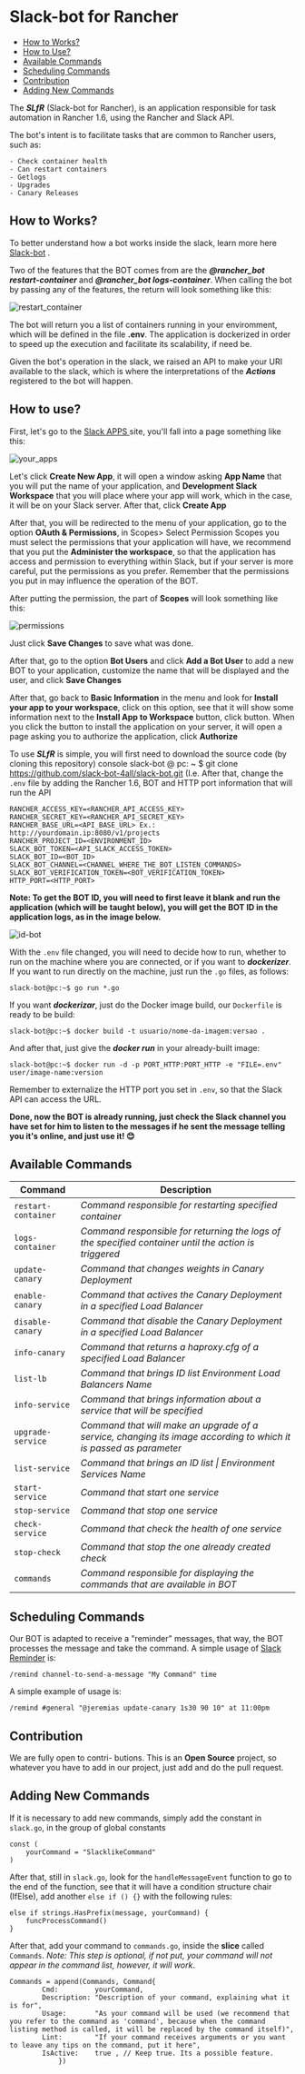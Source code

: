 # Slack-bot for Rancher

- [How to Works?](#How-to-Works)
- [How to Use?](#How-to-use)
- [Available Commands](#Available-Commands)
- [Scheduling Commands](#scheduling-commands)
- [Contribution](#Contribution)
- [Adding New Commands](#Adding-New-Commands)

The ***SLfR*** (Slack-bot for Rancher), is an application responsible for task automation in Rancher 1.6, using the Rancher and Slack API.

The bot's intent is to facilitate tasks that are common to Rancher users, such as:

    - Check container health
    - Can restart containers
    - Getlogs
    - Upgrades
    - Canary Releases

## How to Works?

To better understand how a bot works inside the slack, learn more here [Slack-bot](https://api.slack.com/bot-users) .

Two of the features that the BOT comes from are the ***@rancher_bot restart-container*** and ***@rancher_bot logs-container***. When calling the bot by passing any of the features, the return will look something like this:

![restart_container](images/restart-container.png)

The bot will return you a list of containers running in your enviromment, which will be defined in the file **.env**. 
The application is dockerized in order to speed up the execution and facilitate its scalability, if need be.

Given the bot's operation in the slack, we raised an API to make your URI available to the slack, which is where the interpretations of the ***Actions*** registered to the bot will happen.

## How to use?

First, let's go to the <a href="https://api.slack.com/apps" target="_blank"> Slack APPS </a> site, you'll fall into a page something like this:

![your_apps](images/your-apps.PNG)

Let's click **Create New App**, it will open a window asking **App Name** that you will put the name of your application, and **Development Slack Workspace** that you will place where your app will work, which in the case, it will be on your Slack server. After that, click **Create App**

After that, you will be redirected to the menu of your application, go to the option **OAuth & Permissions**, in Scopes> Select Permission Scopes you must select the permissions that your application will have, we recommend that you put the **Administer the workspace**, so that the application has access and permission to everything within Slack, but if your server is more careful, put the permissions as you prefer. Remember that the permissions you put in may influence the operation of the BOT.

After putting the permission, the part of **Scopes** will look something like this:

![permissions](images/permissions.PNG)

Just click **Save Changes** to save what was done.

After that, go to the option **Bot Users** and click **Add a Bot User** to add a new BOT to your application, customize the name that will be displayed and the user, and click **Save Changes**

After that, go back to **Basic Information** in the menu and look for **Install your app to your workspace**, click on this option, see that it will show some information next to the **Install App to Workspace** button, click button. When you click the button to install the application on your server, it will open a page asking you to authorize the application, click **Authorize**

To use ***SLfR*** is simple, you will first need to download the source code (by cloning this repository) console slack-bot @ pc: ~ $ git clone https://github.com/slack-bot-4all/slack-bot.git
(I.e.
After that, change the ```.env``` file by adding the Rancher 1.6, BOT and HTTP port information that will run the API
```properties
RANCHER_ACCESS_KEY=<RANCHER_API_ACCESS_KEY>
RANCHER_SECRET_KEY=<RANCHER_API_SECRET_KEY>
RANCHER_BASE_URL=<API_BASE_URL> Ex.: http://yourdomain.ip:8080/v1/projects
RANCHER_PROJECT_ID=<ENVIRONMENT_ID>
SLACK_BOT_TOKEN=<API_SLACK_ACCESS_TOKEN>
SLACK_BOT_ID=<BOT_ID>
SLACK_BOT_CHANNEL=<CHANNEL_WHERE_THE_BOT_LISTEN_COMMANDS>
SLACK_BOT_VERIFICATION_TOKEN=<BOT_VERIFICATION_TOKEN>
HTTP_PORT=<HTTP_PORT>
```

**Note: To get the BOT ID, you will need to first leave it blank and run the application (which will be taught below), you will get the BOT ID in the application logs, as in the image below.**

![id-bot](images/id-bot.PNG)

With the ```.env``` file changed, you will need to decide how to run, whether to run on the machine where you are connected, or if you want to ***dockerizer***. If you want to run directly on the machine, just run the ```.go``` files, as follows:
```console
slack-bot@pc:~$ go run *.go
```
If you want ***dockerizar***, just do the Docker image build, our ```Dockerfile``` is ready to be build:
```console
slack-bot@pc:~$ docker build -t usuario/nome-da-imagem:versao .
```
And after that, just give the ***docker run*** in your already-built image:
```console
slack-bot@pc:~$ docker run -d -p PORT_HTTP:PORT_HTTP -e "FILE=.env" user/image-name:version
```
Remember to externalize the HTTP port you set in ```.env```, so that the Slack API can access the URL.

**Done, now the BOT is already running, just check the Slack channel you have set for him to listen to the messages if he sent the message telling you it's online, and just use it! :blush:**

## Available Commands

| Command | Description |
| ------- | --------- |
| `restart-container` | *Command responsible for restarting specified container* |
| `logs-container` | *Command responsible for returning the logs of the specified container until the action is triggered* |
| `update-canary` | *Command that changes weights in Canary Deployment* |
| `enable-canary` | *Command that actives the Canary Deployment in a specified Load Balancer* |
| `disable-canary` | *Command that disable the Canary Deployment in a specified Load Balancer* |
| `info-canary` | *Command that returns a haproxy.cfg of a specified Load Balancer* |
| `list-lb` | *Command that brings ID list Environment Load Balancers Name* |
| `info-service` | *Command that brings information about a service that will be specified* |
| `upgrade-service` | *Command that will make an upgrade of a service, changing its image according to which it is passed as parameter* |
| `list-service` | *Command that brings an ID list \| Environment Services Name* |
| `start-service` | *Command that start one service* |
| `stop-service` | *Command that stop one service* |
| `check-service` | *Command that check the health of one service* |
| `stop-check` | *Command that stop the one already created check* |
| `commands` | *Command responsible for displaying the commands that are available in BOT* |

## Scheduling Commands
Our BOT is adapted to receive a "reminder" messages, that way, the BOT processes the message and take the command. A simple usage of [Slack Reminder](https://get.slack.help/hc/en-us/articles/208423427-Definir-um-lembrete) is:
```
/remind channel-to-send-a-message "My Command" time
```
A simple example of usage is:
```
/remind #general "@jeremias update-canary 1s30 90 10" at 11:00pm
```

## Contribution
We are fully open to contri- butions. This is an **Open Source** project, so whatever you have to add in our project, just add and do the pull request.

## Adding New Commands
If it is necessary to add new commands, simply add the constant in `slack.go`, in the group of global constants
```golang
const (
    yourCommand = "SlacklikeCommand"
)
```
After that, still in `slack.go`, look for the `handleMessageEvent` function to go to the end of the function, see that it will have a condition structure chair (IfElse), add another `else if () {}` with the following rules:
```golang
else if strings.HasPrefix(message, yourCommand) {
    funcProcessCommand()
}
```

After that, add your command to `commands.go`, inside the **slice** called `Commands`. *Note: This step is optional, if not put, your command will not appear in the command list, however, it will work*.

```golang
Commands = append(Commands, Command{
		Cmd:         yourCommand,
		Description: "Description of your command, explaining what it is for",
		Usage:       "As your command will be used (we recommend that you refer to the command as 'command', because when the command listing method is called, it will be replaced by the command itself)",
		Lint:        "If your command receives arguments or you want to leave any tips on the command, put it here",
		IsActive:    true , // Keep true. Its a possible feature.
            })
```
